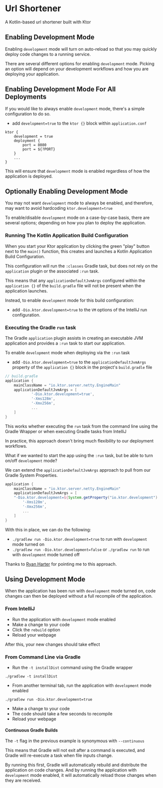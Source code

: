 # Url Shortener
A Kotlin-based url shortener built with Ktor

## Enabling Development Mode
Enabling `development` mode will turn on auto-reload so that you may quickly deploy code changes to a running service.

There are several different options for enabling `development` mode.  Picking an option will depend on your development workflows and how you are deploying your application.

## Enabling Development Mode For All Deployments
If you would like to always enable `development` mode, there's a simple configuration to do so.
- add `development=true` to the `ktor {}` block within `application.conf`

```
ktor {
    development = true
    deployment {
        port = 8080
        port = ${?PORT}
    }
    ...
}
```

This will ensure that `development` mode is enabled regardless of how the application is deployed.

## Optionally Enabling Development Mode
You may not want `development` mode to always be enabled, and therefore, may want to avoid hardcoding `ktor.development=true` 

To enable/disable `development` mode on a case-by-case basis, there are several options; depending on how you plan to deploy the application.

### Running The Kotlin Application Build Configuration
When you start your Ktor application by clicking the green "play" button next to the `main()` function, this creates and launches a Kotlin Application Build Configuration.

This configuration will run the `:classes` Gradle task, but does not rely on the `application` plugin or the associated `:run` task.

This means that any `applicationDefaultJvmArgs` configured within the `application {}` of the `build.gradle` file will not be present when the application launches.

Instead, to enable `development` mode for this build configuration:

-  add `-Dio.ktor.development=true` to the `VM` options of the IntelliJ run configuration.


### Executing the Gradle `run` task
The Gradle `application` plugin assists in creating an executable JVM application and provides a `:run` task to start our application.

To enable `development` mode when deploying via the `:run` task
- add `-Dio.ktor.development=true` to the `applicationDefaultJvmArgs` property of the `application {}` block in the project's `build.gradle` file

```groovy
// build.gradle
application {
    mainClassName = "io.ktor.server.netty.EngineMain"
    applicationDefaultJvmArgs = [
            '-Dio.ktor.development=true',
            '-Xms128m',
            '-Xmx256m',
            ...
    ]
}
```
This works whether executing the `run` task from the command line using the Gradle Wrapper or when executing Gradle tasks from IntelliJ

In practice, this approach doesn't bring much flexibility to our deployment workflows.

What if we wanted to start the app using the `:run` task, but be able to turn on/off `development` mode?

We can extend the `applicationDefaultJvmArgs` approach to pull from our Gradle System Properties.

```groovy
application {
    mainClassName = "io.ktor.server.netty.EngineMain"
    applicationDefaultJvmArgs = [
    "-Dio.ktor.development=${System.getProperty("io.ktor.development") ?: "false"}",
        '-Xms128m',
        '-Xmx256m',
        ...
    ]
}
```
With this in place, we can do the following:
- `./gradlew run -Dio.ktor.development=true` to run with `development` mode turned on
- `./gradlew run -Dio.ktor.development=false` or `./gradlew run` to run with `development` mode turned off

Thanks to [Ryan Harter](@rharter) for pointing me to this approach.

## Using Development Mode
When the application has been run with `development` mode turned on, code changes can then be deployed without a full recompile of the application.

### From IntelliJ
- Run the application with `development` mode enabled
- Make a change to your code
- Click the `rebuild` option
- Reload your webpage

After this, your new changes should take effect

### From Command Line via Gradle
- Run the `-t installDist` command using the Gradle wrapper

`./gradlew -t installDist`
  
- From another terminal tab, run the application with `development` mode enabled
  
`./gradlew run -Dio.ktor.development=true`

- Make a change to your code
- The code should take a few seconds to recompile
- Reload your webpage

#### Continuous Gradle Builds
The `-t` flag in the previous example is synonymous with `--continuous`

This means that Gradle will not exit after a command is executed, and Gradle will re-execute a task when file inputs change.

By running this first, Gradle will automatically rebuild and distribute the application on code changes.  And by running the application with `development` mode enabled, it will automatically reload those changes when they are received.